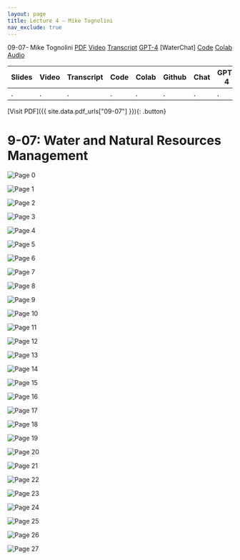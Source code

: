 ```yaml
---
layout: page
title: Lecture 4 – Mike Tognolini
nav_exclude: true
---
```


09-07- Mike Tognolini
[PDF](https://drive.google.com/file/d/1dxSa8vN5dNn2B6koovQp4m0JVq3zxOYE/view?usp=drive_link)
[Video]()
[Transcript]()
[GPT-4]()
[WaterChat]
[Code]()
[Colab]()
[Audio]()

| Slides | Video | Transcript | Code | Colab | Github | Chat | GPT-4 | LLaMA | Galactica |
| ------ | ----- | ---------- | ---- | ----- | ------ | ---- | ----- | ----- | --------- |
| .      | .     | .          | .    | .     | .      | .    | .     | .     | .          |


[Visit PDF]({{ site.data.pdf_urls["09-07"] }}){: .button}


# 9-07: Water and Natural Resources Management
![Page 0]( /CivEng112/assets/slides/09-07/09-07_Lecture.pdf-page0.png )

![Page 1]( /CivEng112/assets/slides/09-07/09-07_Lecture.pdf-page1.png )

![Page 2]( /CivEng112/assets/slides/09-07/09-07_Lecture.pdf-page2.png )

![Page 3]( /CivEng112/assets/slides/09-07/09-07_Lecture.pdf-page3.png )

![Page 4]( /CivEng112/assets/slides/09-07/09-07_Lecture.pdf-page4.png )

![Page 5]( /CivEng112/assets/slides/09-07/09-07_Lecture.pdf-page5.png )

![Page 6]( /CivEng112/assets/slides/09-07/09-07_Lecture.pdf-page6.png )

![Page 7]( /CivEng112/assets/slides/09-07/09-07_Lecture.pdf-page7.png )

![Page 8]( /CivEng112/assets/slides/09-07/09-07_Lecture.pdf-page8.png )

![Page 9]( /CivEng112/assets/slides/09-07/09-07_Lecture.pdf-page9.png )

![Page 10]( /CivEng112/assets/slides/09-07/09-07_Lecture.pdf-page10.png )

![Page 11]( /CivEng112/assets/slides/09-07/09-07_Lecture.pdf-page11.png )

![Page 12]( /CivEng112/assets/slides/09-07/09-07_Lecture.pdf-page12.png )

![Page 13]( /CivEng112/assets/slides/09-07/09-07_Lecture.pdf-page13.png )

![Page 14]( /CivEng112/assets/slides/09-07/09-07_Lecture.pdf-page14.png )

![Page 15]( /CivEng112/assets/slides/09-07/09-07_Lecture.pdf-page15.png )

![Page 16]( /CivEng112/assets/slides/09-07/09-07_Lecture.pdf-page16.png )

![Page 17]( /CivEng112/assets/slides/09-07/09-07_Lecture.pdf-page17.png )

![Page 18]( /CivEng112/assets/slides/09-07/09-07_Lecture.pdf-page18.png )

![Page 19]( /CivEng112/assets/slides/09-07/09-07_Lecture.pdf-page19.png )

![Page 20]( /CivEng112/assets/slides/09-07/09-07_Lecture.pdf-page20.png )

![Page 21]( /CivEng112/assets/slides/09-07/09-07_Lecture.pdf-page21.png )

![Page 22]( /CivEng112/assets/slides/09-07/09-07_Lecture.pdf-page22.png )

![Page 23]( /CivEng112/assets/slides/09-07/09-07_Lecture.pdf-page23.png )

![Page 24]( /CivEng112/assets/slides/09-07/09-07_Lecture.pdf-page24.png )

![Page 25]( /CivEng112/assets/slides/09-07/09-07_Lecture.pdf-page25.png )

![Page 26]( /CivEng112/assets/slides/09-07/09-07_Lecture.pdf-page26.png )

![Page 27]( /CivEng112/assets/slides/09-07/09-07_Lecture.pdf-page27.png )

